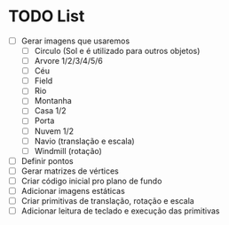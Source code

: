 # TODO List

- [ ] Gerar imagens que usaremos
  - [ ] Circulo (Sol e é utilizado para outros objetos)
  - [ ] Arvore 1/2/3/4/5/6
  - [ ] Céu
  - [ ] Field
  - [ ] Rio
  - [ ] Montanha
  - [ ] Casa 1/2
  - [ ] Porta
  - [ ] Nuvem 1/2
  - [ ] Navio (translação e escala)
  - [ ] Windmill (rotação)
- [ ] Definir pontos
- [ ] Gerar matrizes de vértices
- [ ] Criar código inicial pro plano de fundo
- [ ] Adicionar imagens estáticas
- [ ] Criar primitivas de translação, rotação e escala
- [ ] Adicionar leitura de teclado e execução das primitivas
